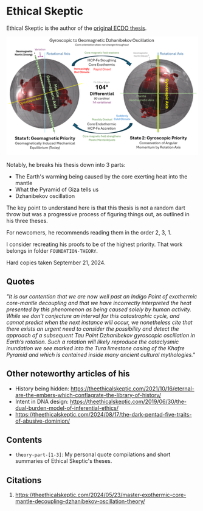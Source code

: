 # Ethical Skeptic

Ethical Skeptic is the author of the [original ECDO thesis](https://theethicalskeptic.com/2024/05/23/master-exothermic-core-mantle-decoupling-dzhanibekov-oscillation-theory/).

![](img/ecdo.webp)

Notably, he breaks his thesis down into 3 parts:
- The Earth's warming being caused by the core exerting heat into the mantle
- What the Pyramid of Giza tells us
- Dzhanibekov oscillation

The key point to understand here is that this thesis is not a random dart throw but was a progressive process of figuring things out, as outlined in his three theses.

For newcomers, he recommends reading them in the order 2, 3, 1.

I consider recreating his proofs to be of the highest priority. That work belongs in folder `FOUNDATION-THEORY`.

Hard copies taken September 21, 2024.

## Quotes

*"It is our contention that we are now well past an Indigo Point of exothermic core-mantle decoupling and that we have incorrectly interpreted the heat presented by this phenomenon as being caused solely by human activity. While we don’t conjecture an interval for this catastrophic cycle, and cannot predict when the next instance will occur, we nonetheless cite that there exists an urgent need to consider the possibility and detect the approach of a subsequent Tau Point Dzhanibekov gyroscopic oscillation in Earth’s rotation. Such a rotation will likely reproduce the cataclysmic inundation we see marked into the Tura limestone casing of the Khafre Pyramid and which is contained inside many ancient cultural mythologies."*

## Other noteworthy articles of his

- History being hidden: https://theethicalskeptic.com/2021/10/16/eternal-are-the-embers-which-conflagrate-the-library-of-history/
- Intent in DNA design: https://theethicalskeptic.com/2019/06/30/the-dual-burden-model-of-inferential-ethics/
- https://theethicalskeptic.com/2024/08/17/the-dark-pentad-five-traits-of-abusive-dominion/

## Contents

- `theory-part-[1-3]`: My personal quote compilations and short summaries of Ethical Skeptic's theses.

## Citations

1. https://theethicalskeptic.com/2024/05/23/master-exothermic-core-mantle-decoupling-dzhanibekov-oscillation-theory/
